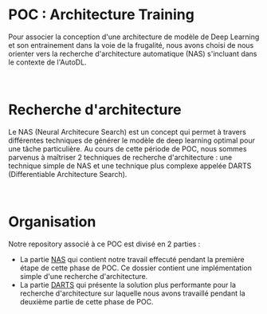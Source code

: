 <h1>POC : Architecture Training</h1>

Pour associer la conception d'une architecture de modèle de Deep Learning et son entrainement dans la voie de la frugalité, nous avons choisi de nous orienter vers la recherche d'architecture automatique (NAS) s'incluant dans le contexte de l'AutoDL.

</br>
<h1>Recherche d'architecture</h1>

Le NAS (Neural Architecure Search) est un concept qui permet à travers différentes techniques de générer le modèle de deep learning optimal pour une tâche particulière. Au cours de cette période de POC, nous sommes parvenus à maîtriser 2 techniques de recherche d'architecture : une technique simple de NAS et une technique plus complexe appelée DARTS (Differentiable Architecture Search).

</br>
<h1>Organisation</h1>

Notre repository associé à ce POC est divisé en 2 parties :
- La partie [NAS](https://gitlab.aubay.io/development/innov/fla/poc/2022-s1/nas/-/tree/main/nas) qui contient notre travail effecuté pendant la première étape de cette phase de POC. Ce dossier contient une implémentation simple d'une recherche d'architecture.
- La partie [DARTS](https://gitlab.aubay.io/development/innov/fla/poc/2022-s1/nas/-/tree/main/darts) qui présente la solution plus performante pour la recherche d'architecture sur laquelle nous avons travaillé pendant la deuxième partie de cette phase de POC. 